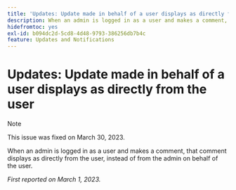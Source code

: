 ```yaml
---
title: 'Updates: Update made in behalf of a user displays as directly from the user'
description: When an admin is logged in as a user and makes a comment, that comment displays as directly from the user, instead of from the admin on behalf of the user.
hidefromtoc: yes
exl-id: b094dc2d-5cd8-4d48-9793-386256db7b4c
feature: Updates and Notifications
---
```

# Updates: Update made in behalf of a user displays as directly from the user

>[!NOTE]
>
>This issue was fixed on March 30, 2023.

When an admin is logged in as a user and makes a comment, that comment displays as directly from the user, instead of from the admin on behalf of the user.

_First reported on March 1, 2023._
